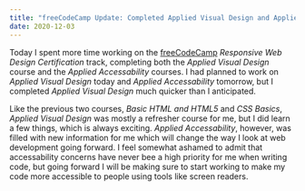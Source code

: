 ```yaml
---
title: "freeCodeCamp Update: Completed Applied Visual Design and Applied Accessability"
date: 2020-12-03
---
```

Today I spent more time working on the [freeCodeCamp](https://freecodecamp.com) *Responsive Web Design Certification* track, completing both the *Applied Visual Design* course and the *Applied Accessability* courses. I had planned to work on *Applied Visual Design* today and *Applied Accessability* tomorrow, but I completed *Applied Visual Design* much quicker than I anticipated.

Like the previous two courses, *Basic HTML and HTML5* and *CSS Basics*, *Applied Visual Design* was mostly a refresher course for me, but I did learn a few things, which is always exciting. *Applied Accessability*, however, was filled with new information for me which will change the way I look at web development going forward. I feel somewhat ashamed to admit that accessability concerns have never bee a high priority for me when writing code, but going forward I will be making sure to start working to make my code more accessible to people using tools like screen readers.
